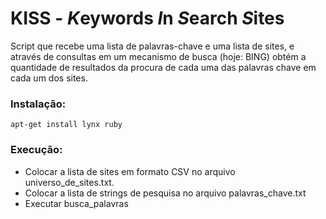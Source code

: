 KISS - *K*eywords *I*n *S*earch *S*ites
====

Script que recebe uma lista de palavras-chave e uma lista de sites, e através de consultas em um mecanismo de busca (hoje: BING) obtém a quantidade de resultados da procura de cada uma das palavras chave em cada um dos sites.

### Instalação:

    apt-get install lynx ruby

### Execução:

*   Colocar a lista de sites em formato CSV no arquivo universo\_de\_sites.txt. 
*   Colocar a lista de strings de pesquisa no arquivo palavras\_chave.txt
*   Executar busca\_palavras


